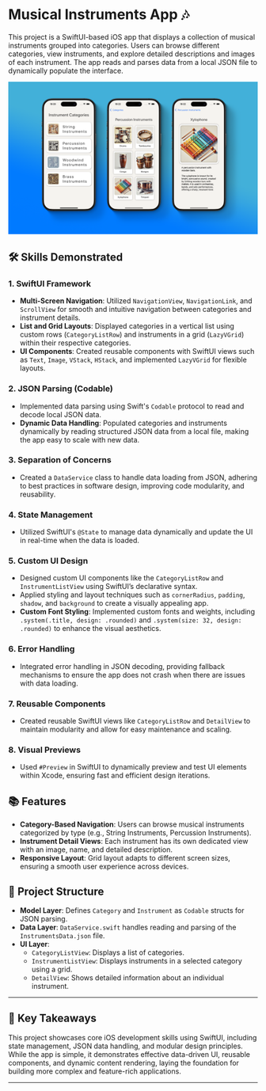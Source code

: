 # Musical Instruments App 🎶

This project is a SwiftUI-based iOS app that displays a collection of musical instruments grouped into categories. Users can browse different categories, view instruments, and explore detailed descriptions and images of each instrument. The app reads and parses data from a local JSON file to dynamically populate the interface.

![Main view](/screenshots.png "Screenshots")

## 🛠️ Skills Demonstrated

### 1. **SwiftUI Framework**
- **Multi-Screen Navigation**: Utilized `NavigationView`, `NavigationLink`, and `ScrollView` for smooth and intuitive navigation between categories and instrument details.
- **List and Grid Layouts**: Displayed categories in a vertical list using custom rows (`CategoryListRow`) and instruments in a grid (`LazyVGrid`) within their respective categories.
- **UI Components**: Created reusable components with SwiftUI views such as `Text`, `Image`, `VStack`, `HStack`, and implemented `LazyVGrid` for flexible layouts.

### 2. **JSON Parsing (Codable)**
- Implemented data parsing using Swift's `Codable` protocol to read and decode local JSON data.
- **Dynamic Data Handling**: Populated categories and instruments dynamically by reading structured JSON data from a local file, making the app easy to scale with new data.
  
### 3. **Separation of Concerns**
- Created a `DataService` class to handle data loading from JSON, adhering to best practices in software design, improving code modularity, and reusability.

### 4. **State Management**
- Utilized SwiftUI's `@State` to manage data dynamically and update the UI in real-time when the data is loaded.
  
### 5. **Custom UI Design**
- Designed custom UI components like the `CategoryListRow` and `InstrumentListView` using SwiftUI’s declarative syntax.
- Applied styling and layout techniques such as `cornerRadius`, `padding`, `shadow`, and `background` to create a visually appealing app.
- **Custom Font Styling**: Implemented custom fonts and weights, including `.system(.title, design: .rounded)` and `.system(size: 32, design: .rounded)` to enhance the visual aesthetics.

### 6. **Error Handling**
- Integrated error handling in JSON decoding, providing fallback mechanisms to ensure the app does not crash when there are issues with data loading.

### 7. **Reusable Components**
- Created reusable SwiftUI views like `CategoryListRow` and `DetailView` to maintain modularity and allow for easy maintenance and scaling.

### 8. **Visual Previews**
- Used `#Preview` in SwiftUI to dynamically preview and test UI elements within Xcode, ensuring fast and efficient design iterations.

## 📚 Features

- **Category-Based Navigation**: Users can browse musical instruments categorized by type (e.g., String Instruments, Percussion Instruments).
- **Instrument Detail Views**: Each instrument has its own dedicated view with an image, name, and detailed description.
- **Responsive Layout**: Grid layout adapts to different screen sizes, ensuring a smooth user experience across devices.

## 🚀 Project Structure

- **Model Layer**: Defines `Category` and `Instrument` as `Codable` structs for JSON parsing.
- **Data Layer**: `DataService.swift` handles reading and parsing of the `InstrumentsData.json` file.
- **UI Layer**: 
    - `CategoryListView`: Displays a list of categories.
    - `InstrumentListView`: Displays instruments in a selected category using a grid.
    - `DetailView`: Shows detailed information about an individual instrument.

---

## 🏅 Key Takeaways

This project showcases core iOS development skills using SwiftUI, including state management, JSON data handling, and modular design principles. While the app is simple, it demonstrates effective data-driven UI, reusable components, and dynamic content rendering, laying the foundation for building more complex and feature-rich applications.

---
